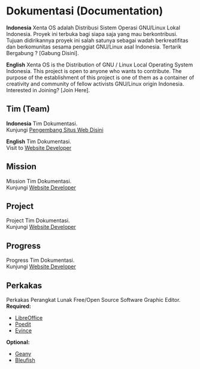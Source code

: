 # Dokumentasi (Documentation)
**Indonesia**
Xenta OS adalah Distribusi Sistem Operasi GNU/Linux Lokal Indonesia. Proyek ini terbuka bagi siapa saja yang mau berkontribusi. Tujuan didirikannya proyek ini salah satunya sebagai wadah berkreatifitas dan berkomunitas sesama penggiat GNU/Linux asal Indonesia.  Tertarik Bergabung ? [Gabung Disini].

**English**
Xenta OS is the Distribution of GNU / Linux Local Operating System Indonesia. This project is open to anyone who wants to contribute. The purpose of the establishment of this project is one of them as a container of creativity and community of fellow activists GNU/Linux origin Indonesia. Interested in Joining? [Join Here].

## Tim (Team)
**Indonesia**
Tim Dokumentasi.  
Kunjungi [Pengembang Situs Web Disini](http://dev.xentaos.org/team.html)

**English**
Tim Dokumentasi.  
Visit to [Website Developer](http://dev.xentaos.org/team.html)

## Mission
Mission Tim Dokumentasi.  
Kunjungi [Website Developer](http://dev.xentaos.org/mission.html)

## Project
Project Tim Dokumentasi.  
Kunjungi [Website Developer](http://dev.xentaos.org/project.html)

## Progress
Progress Tim Dokumentasi.  
Kunjungi [Website Developer](http://dev.xentaos.org/progress.html)

## Perkakas
Perkakas Perangkat Lunak Free/Open Source Software Graphic Editor.  
**Required:**  
 * [LibreOffice](https://www.blender.org/)
 * [Poedit](https://poedit.net/)
 * [Evince](https://wiki.gnome.org/Apps/Evince)

**Optional:**  
 * [Geany](https://www.geany.org/) 
 * [Bleufish](bluefish.openoffice.nl/) 
